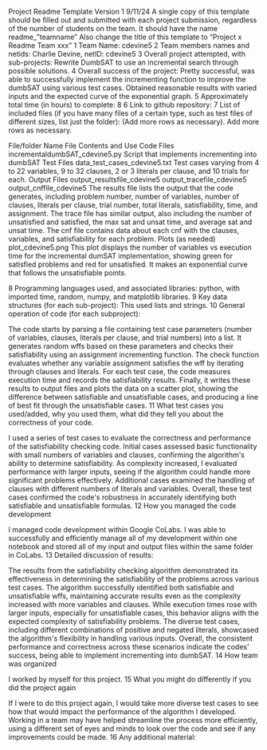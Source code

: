 Project Readme Template
Version 1 9/11/24
A single copy of this template should be filled out and submitted with each project submission, regardless of the number of students on the team. It should have the name readme_”teamname”
Also change the title of this template to “Project x Readme Team xxx”
1
Team Name: cdevine5
2
Team members names and netids: Charlie Devine, netID: cdevine5
3
Overall project attempted, with sub-projects: Rewrite DumbSAT to use an incremental search through possible solutions.
4
Overall success of the project: Pretty successful, was able to successfully implement the incrementing function to improve the dumbSAT using various test cases. Obtained reasonable results with varied inputs and the expected curve of the exponential graph. 
5
Approximately total time (in hours) to complete: 8
6
Link to github repository: 
7
List of included files (if you have many files of a certain type, such as test files of different sizes, list just the folder): (Add more rows as necessary). Add more rows as necessary.

File/folder Name
File Contents and Use
Code Files
incrementaldumbSAT_cdevine5.py
Script that implements incrementing into dumbSAT
Test Files
data_test_cases_cdevine5.txt
Test cases varying from 4 to 22 variables, 9 to 32 clauses, 2 or 3 literals per clause, and 10 trials for each.
Output Files
output_resultsfile_cdevine5 
output_tracefile_cdevine5 
output_cnffile_cdevine5
The results file lists the output that the code generates, including problem number, number of variables, number of clauses, literals per clause,  trial number, total literals, satisfiability, time, and assignment. The trace file has similar output, also including the number of unsatisfied and satisfied, the max sat and unsat time, and average sat and unsat time. The cnf file contains data about each cnf with the clauses, variables, and satisfiability for each problem. 
Plots (as needed)
plot_cdevine5.png
This plot displays the number of variables vs execution time for the incremental dumSAT implementation, showing green for satisfied problems and red for unsatisfied. It makes an exponential curve that follows the unsatisfiable points. 



8
Programming languages used, and associated libraries: python, with imported time, random, numpy, and matplotlib libraries. 
9
Key data structures (for each sub-project): This used lists and strings.
10
General operation of code (for each subproject): 

The code starts by parsing a file containing test case parameters (number of variables, clauses, literals per clause, and trial numbers) into a list. It generates random wffs based on these parameters and checks their satisfiability using an assignment incrementing function. The check function evaluates whether any variable assignment satisfies the wff by iterating through clauses and literals. For each test case, the code measures execution time and records the satisfiability results. Finally, it writes these results to output files and plots the data on a scatter plot, showing the difference between satisfiable and unsatisfiable cases, and producing a line of best fit through the unsatisfiable cases.
11
What test cases you used/added, why you used them, what did they tell you about the correctness of your code.

I used a series of test cases to evaluate the correctness and performance of the satisfiability checking code. Initial cases assessed basic functionality with small numbers of variables and clauses, confirming the algorithm's ability to determine satisfiability. As complexity increased, I evaluated performance with larger inputs, seeing if the algorithm could handle more significant problems effectively. Additional cases examined the handling of clauses with different numbers of literals and variables. Overall, these test cases confirmed the code's robustness in accurately identifying both satisfiable and unsatisfiable formulas.
12
How you managed the code development

I managed code development within Google CoLabs. I was able to successfully and efficiently manage all of my development within one notebook and stored all of my input and output files within the same folder in CoLabs.
13
Detailed discussion of results:

The results from the satisfiability checking algorithm demonstrated its effectiveness in determining the satisfiability of the problems across various test cases. The algorithm successfully identified both satisfiable and unsatisfiable wffs, maintaining accurate results even as the complexity increased with more variables and clauses. While execution times rose with larger inputs, especially for unsatisfiable cases, this behavior aligns with the expected complexity of satisfiability problems. The diverse test cases, including different combinations of positive and negated literals, showcased the algorithm's flexibility in handling various inputs. Overall, the consistent performance and correctness across these scenarios indicate the codes’ success, being able to implement incrementing into dumbSAT.
14
How team was organized 

I worked by myself for this project.
15
What you might do differently if you did the project again

If I were to do this project again, I would take more diverse test cases to see how that would impact the performance of the algorithm I developed. Working in a team may have helped streamline the process more efficiently, using a different set of eyes and minds to look over the code and see if any improvements could be made. 
16
Any additional material:


